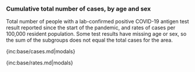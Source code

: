 ### Cumulative total number of cases, by age and sex 

Total number of people with a lab-confirmed positive COVID-19 antigen test result reported since the start of the pandemic, and rates of cases per 100,000 resident population. Some test results have missing age or sex, so the sum of the subgroups does not equal the total cases for the area.

{inc:base/cases.md|modals}

{inc:base/rates.md|modals}